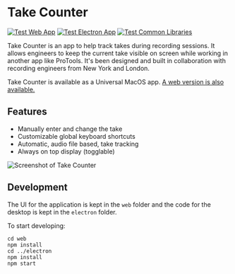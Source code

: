 # Take Counter 

[![Test Web App](https://github.com/kclapper/TakeCounter/actions/workflows/test-web-app.yml/badge.svg)](https://github.com/kclapper/TakeCounter/actions/workflows/test-web-app.yml)
[![Test Electron App](https://github.com/kclapper/TakeCounter/actions/workflows/test-electron-app.yml/badge.svg)](https://github.com/kclapper/TakeCounter/actions/workflows/test-electron-app.yml)
[![Test Common Libraries](https://github.com/kclapper/TakeCounter/actions/workflows/test-common.yml/badge.svg)](https://github.com/kclapper/TakeCounter/actions/workflows/test-common.yml)

Take Counter is an app to help track takes during recording sessions. It allows
engineers to keep the current take visible on screen while working in another
app like ProTools. It's been designed and built in collaboration with recording
engineers from New York and London.

Take Counter is available as a Universal MacOS app. 
[A web version is also available.](https://takecounter.kyleclapper.dev)

## Features

- Manually enter and change the take
- Customizable global keyboard shortcuts
- Automatic, audio file based, take tracking
- Always on top display (togglable)

![Screenshot of Take Counter](./desktop-screenshot.png)

## Development

The UI for the application is kept in the `web` folder and the code for the desktop is kept in the `electron` folder.

To start developing:

    cd web
    npm install
    cd ../electron
    npm install
    npm start